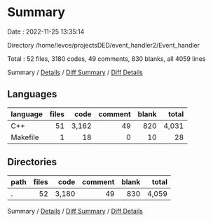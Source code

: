 # Summary

Date : 2022-11-25 13:35:14

Directory /home/levce/projectsDED/event_handler2/Event_handler

Total : 52 files,  3180 codes, 49 comments, 830 blanks, all 4059 lines

Summary / [Details](details.md) / [Diff Summary](diff.md) / [Diff Details](diff-details.md)

## Languages
| language | files | code | comment | blank | total |
| :--- | ---: | ---: | ---: | ---: | ---: |
| C++ | 51 | 3,162 | 49 | 820 | 4,031 |
| Makefile | 1 | 18 | 0 | 10 | 28 |

## Directories
| path | files | code | comment | blank | total |
| :--- | ---: | ---: | ---: | ---: | ---: |
| . | 52 | 3,180 | 49 | 830 | 4,059 |

Summary / [Details](details.md) / [Diff Summary](diff.md) / [Diff Details](diff-details.md)